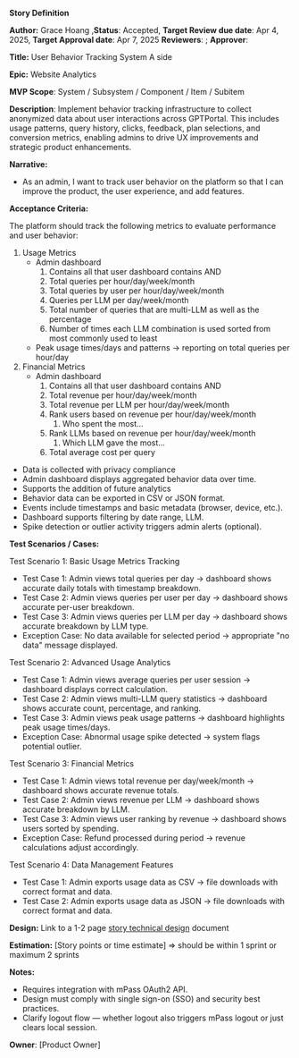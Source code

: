 **Story Definition**

**Author:** Grace Hoang ,**Status**: Accepted,
**Target Review due date**: Apr 4, 2025, **Target Approval date**: Apr 7, 2025
**Reviewers**: ; **Approver**:

**Title:** User Behavior Tracking System A side

**Epic:** Website Analytics

**MVP Scope**: System / Subsystem / Component / Item / Subitem

**Description**: Implement behavior tracking infrastructure to collect anonymized data about user interactions across GPTPortal. This includes usage patterns, query history, clicks, feedback, plan selections, and conversion metrics, enabling admins to drive UX improvements and strategic product enhancements.

**Narrative:**

* As an admin, I want to track user behavior on the platform so that I can improve the product, the user experience, and add features.

**Acceptance Criteria:**

The platform should track the following metrics to evaluate performance and user behavior:

1. Usage Metrics
   * Admin dashboard
     1. Contains all that user dashboard contains AND
     2. Total queries per hour/day/week/month
     3. Total queries by user per hour/day/week/month
     4. Queries per LLM per day/week/month
     5. Total number of queries that are multi-LLM as well as the percentage
     6. Number of times each LLM combination is used sorted from most commonly used to least
   * Peak usage times/days and patterns → reporting on total queries per hour/day
2. Financial Metrics
   * Admin dashboard
     1. Contains all that user dashboard contains AND
     2. Total revenue per hour/day/week/month
     3. Total revenue per LLM per hour/day/week/month
     4. Rank users based on revenue per hour/day/week/month
        1. Who spent the most…
     5. Rank LLMs based on revenue per hour/day/week/month
        1. Which LLM gave the most…
     6. Total average cost per query

* Data is collected with privacy compliance
* Admin dashboard displays aggregated behavior data over time.
* Supports the addition of future analytics
* Behavior data can be exported in CSV or JSON format.
* Events include timestamps and basic metadata (browser, device, etc.).
* Dashboard supports filtering by date range, LLM.
* Spike detection or outlier activity triggers admin alerts (optional).

**Test Scenarios / Cases:**

Test Scenario 1: Basic Usage Metrics Tracking

* Test Case 1: Admin views total queries per day → dashboard shows accurate daily totals with timestamp breakdown.
* Test Case 2: Admin views queries per user per day → dashboard shows accurate per-user breakdown.
* Test Case 3: Admin views queries per LLM per day → dashboard shows accurate breakdown by LLM type.
* Exception Case: No data available for selected period → appropriate "no data" message displayed.

Test Scenario 2: Advanced Usage Analytics

* Test Case 1: Admin views average queries per user session → dashboard displays correct calculation.
* Test Case 2: Admin views multi-LLM query statistics → dashboard shows accurate count, percentage, and ranking.
* Test Case 3: Admin views peak usage patterns → dashboard highlights peak usage times/days.
* Exception Case: Abnormal usage spike detected → system flags potential outlier.

Test Scenario 3: Financial Metrics

* Test Case 1: Admin views total revenue per day/week/month → dashboard shows accurate revenue totals.
* Test Case 2: Admin views revenue per LLM → dashboard shows accurate breakdown by LLM.
* Test Case 3: Admin views user ranking by revenue → dashboard shows users sorted by spending.
* Exception Case: Refund processed during period → revenue calculations adjust accordingly.

Test Scenario 4: Data Management Features

* Test Case 1: Admin exports usage data as CSV → file downloads with correct format and data.
* Test Case 2: Admin exports usage data as JSON → file downloads with correct format and data.

**Design:** Link to a 1-2 page [story technical design](https://docs.google.com/document/d/1Wf5yDHEA9-Vd58E1XASmBtFrHSQd0c9V2XCwjAZURnc/edit?usp=sharing) document

**Estimation:** [Story points or time estimate] ⇒ should be within 1 sprint or maximum 2 sprints

**Notes:**

* Requires integration with mPass OAuth2 API.
* Design must comply with single sign-on (SSO) and security best practices.
* Clarify logout flow — whether logout also triggers mPass logout or just clears local session.

**Owner**: [Product Owner]